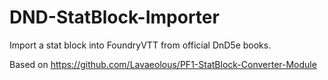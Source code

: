 # DND-StatBlock-Importer
Import a stat block into FoundryVTT from official DnD5e books.

Based on https://github.com/Lavaeolous/PF1-StatBlock-Converter-Module
